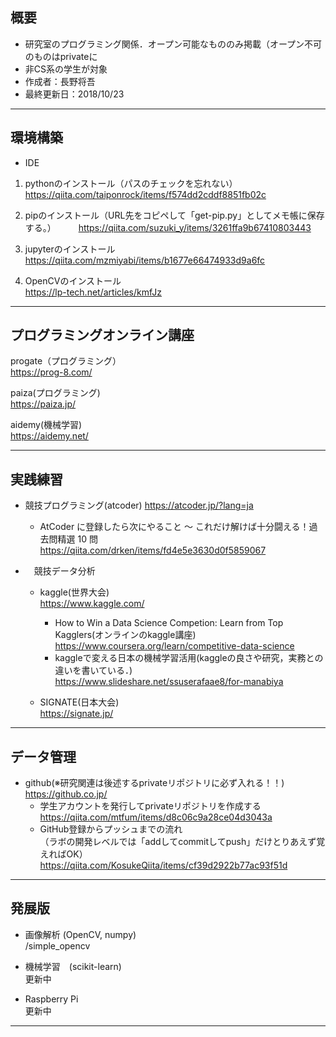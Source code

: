 ## 概要
* 研究室のプログラミング関係．オープン可能なもののみ掲載（オープン不可のものはprivateに
* 非CS系の学生が対象  
* 作成者：長野将吾
* 最終更新日：2018/10/23

* * *	

## 環境構築
* IDE

1. pythonのインストール（パスのチェックを忘れない）　　
https://qiita.com/taiponrock/items/f574dd2cddf8851fb02c

2. pipのインストール（URL先をコピペして「get-pip.py」としてメモ帳に保存する。） 　　
https://qiita.com/suzuki_y/items/3261ffa9b67410803443

3. jupyterのインストール  
https://qiita.com/mzmiyabi/items/b1677e66474933d9a6fc

4. OpenCVのインストール  
https://lp-tech.net/articles/kmfJz

* * *	

## プログラミングオンライン講座

progate（プログラミング）  
https://prog-8.com/

paiza(プログラミング)  
https://paiza.jp/

aidemy(機械学習)  
https://aidemy.net/

* * *	

## 実践練習
* 競技プログラミング(atcoder)
https://atcoder.jp/?lang=ja

	* AtCoder に登録したら次にやること ～ これだけ解けば十分闘える！過去問精選 10 問 
	https://qiita.com/drken/items/fd4e5e3630d0f5859067

* 　競技データ分析
	* kaggle(世界大会)  
	https://www.kaggle.com/
		* How to Win a Data Science Competion: Learn from Top Kagglers(オンラインのkaggle講座)  
		https://www.coursera.org/learn/competitive-data-science
		* kaggleで変える日本の機械学習活用(kaggleの良さや研究，実務との違いを書いている．)  
		https://www.slideshare.net/ssuserafaae8/for-manabiya
	
	* SIGNATE(日本大会)  
	https://signate.jp/

* * *	

## データ管理
* github(※研究関連は後述するprivateリポジトリに必ず入れる！！)  
https://github.co.jp/
	* 学生アカウントを発行してprivateリポジトリを作成する  
	https://qiita.com/mtfum/items/d8c06c9a28ce04d3043a
	* GitHub登録からプッシュまでの流れ  
	（ラボの開発レベルでは「addしてcommitしてpush」だけとりあえず覚えればOK）  
	https://qiita.com/KosukeQiita/items/cf39d2922b77ac93f51d


* * *	

## 発展版

* 画像解析 (OpenCV, numpy)  
/simple_opencv

* 機械学習　(scikit-learn)  
更新中

* Raspberry Pi  
更新中 

* * *	
